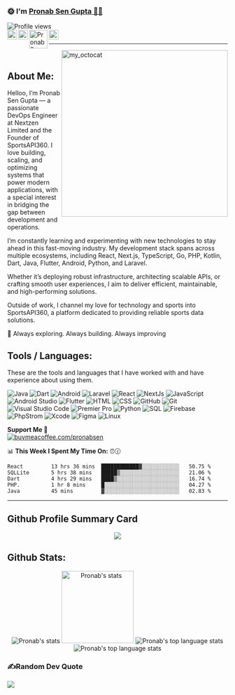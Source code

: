 ###  🌞 I'm <a href="https://pronab.live/">Pronab Sen Gupta 👨‍💻 </a> 
<img src="https://komarev.com/ghpvc/?username=pronabsen&label=Profile%20views&color=70a5fd&style=flat" alt="Profile views" />

<br>
<a href="https://twitter.com/pronabsen">
  <img align="left" alt="Pronab Sen Gupta's Twitter | Twitter" width="22px" src="https://www.iconsdb.com/icons/preview/white/twitter-xxl.png" />
</a>
<a href="https://www.linkedin.com/in/pronabsen">
  <img align="left" alt="Pronab Sen Gupta's Linkedin" width="22px" src="https://www.iconsdb.com/icons/preview/white/linkedin-3-xxl.png" />
</a>
<a href="https://dsc.gg/impronabsen">
  <img align="left" alt="Pronab Sen Gupta's Gitlab" width="42px" src="https://user-images.githubusercontent.com/67872399/172011937-2089d709-3b96-485c-8b97-201522f8664c.png" />
</a>
  <a href="mailto:pronabsen18@gmail.com">
  <img align="left" alt="Pronab Sen Gupta's Email" width="22px" src="https://www.iconsdb.com/icons/preview/white/email-xxl.png" />
</a>

<br />
<hr />
<img src = "https://user-images.githubusercontent.com/61582763/134278937-ed33e623-b833-4565-945d-29fa43ea0b7c.gif" align = "right" alt="my_octocat" width=380px>
<br />

## About Me:

Helloo, I’m Pronab Sen Gupta — a passionate DevOps Engineer at Nextzen Limited and the Founder of SportsAPI360. I love building, scaling, and optimizing systems that power modern applications, with a special interest in bridging the gap between development and operations.

I’m constantly learning and experimenting with new technologies to stay ahead in this fast-moving industry. My development stack spans across multiple ecosystems, including React, Next.js, TypeScript, Go, PHP, Kotlin, Dart, Java, Flutter, Android, Python, and Laravel.

Whether it’s deploying robust infrastructure, architecting scalable APIs, or crafting smooth user experiences, I aim to deliver efficient, maintainable, and high-performing solutions.

Outside of work, I channel my love for technology and sports into SportsAPI360, a platform dedicated to providing reliable sports data solutions.

🚀 Always exploring. Always building. Always improving

## Tools / Languages:

These are the tools and languages that I have worked with and have experience about using them.

![Java](https://img.shields.io/badge/-JAVA-05122A?style=flat&logo=java)
![Dart](https://img.shields.io/badge/-Dart-05122A?style=flat&logo=Dart)
![Android](https://img.shields.io/badge/-Android-05122A?style=flat&logo=android)
![Laravel](https://img.shields.io/badge/-Laravel-05122A?style=flat&logo=laravel)
![React](https://img.shields.io/badge/-React-05122A?style=flat&logo=react)
![NextJs](https://img.shields.io/badge/next.js-000000?style=flat&logo=nextjs)
![JavaScript](https://img.shields.io/badge/-JavaScript-05122A?style=flat&logo=javascript)
![Android Studio](https://img.shields.io/badge/-Android_Studio-05122A?style=flat&logo=android-studio)
![Flutter](https://img.shields.io/badge/-Flutter-05122A?style=flat&logo=flutter)
![HTML](https://img.shields.io/badge/-HTML-05122A?style=flat&logo=HTML5)
![CSS](https://img.shields.io/badge/-CSS-05122A?style=flat&logo=CSS3)
![GitHub](https://img.shields.io/badge/-GitHub-05122A?style=flat&logo=github)
![Git](https://img.shields.io/badge/-Git-05122A?style=flat&logo=git)
![Visual Studio Code](https://img.shields.io/badge/-Visual%20Studio%20Code-05122A?style=flat&logo=visual-studio-code&logoColor=007ACC)
![Premier Pro](https://img.shields.io/badge/-Premiere%20Pro-05122A?style=flat&logo=adobe-premiere%20pro)
![Python](https://img.shields.io/badge/-Python-05122A?style=flat&logo=python)
![SQL](https://img.shields.io/badge/-SQL-05122A?style=flat&logo=mysql)
![Firebase](https://img.shields.io/badge/-Firebase-05122A?style=flat&logo=firebase)
![PhpStrom](https://img.shields.io/badge/-PhpStrom-05122A?style=flat&logo=phpstorm)
![Xcode](https://img.shields.io/badge/-Xcode-05122A?style=flat&logo=xcode)
![Figma](https://img.shields.io/badge/-Figma-05122A?style=flat&logo=figma)
![Linux](https://img.shields.io/badge/-Linux-05122A?style=flat&logo=linux)


**Support Me 🌈** <br/>
 [![buymeacoffee.com/pronabsen](https://img.shields.io/badge/Buy_Me_A_Coffee-FFDD00?style=for-the-badge&logo=buy-me-a-coffee&logoColor=black)](https://www.buymeacoffee.com/pronabsen)

📊 **This Week I Spent My Time On:** ⏰🕜
<!--START_SECTION:waka-->
```text
React         13 hrs 36 mins  ████████████▓░░░░░░░░░░░░   50.75 % 
SQLLite       5 hrs 38 mins   █████▒░░░░░░░░░░░░░░░░░░░   21.06 % 
Dart          4 hrs 29 mins   ████▒░░░░░░░░░░░░░░░░░░░░   16.74 % 
PHP.          1 hr 8 mins     █░░░░░░░░░░░░░░░░░░░░░░░░   04.27 % 
Java          45 mins         ▓░░░░░░░░░░░░░░░░░░░░░░░░   02.83 % 
```
<!--END_SECTION:waka-->
<!--ending-->

<hr />

## Github Profile Summary Card
<p align="center">
  <img src="https://github-profile-summary-cards.vercel.app/api/cards/profile-details?username=pronabsen&theme=dark"/>
</p>

## Github Stats:

<p align="center">
    <img src="https://github-profile-trophy.vercel.app/?username=pronabsen" alt="Pronab's stats" />
    <img height="165" src="https://github-readme-stats.vercel.app/api?username=pronabsen&count_private=true&include_all_commits=true&theme=tokyonight" alt="Pronab's stats" />
    <img src="https://github-readme-stats.vercel.app/api/top-langs/?username=pronabsen&layout=compact&theme=tokyonight" alt="Pronab's top language stats" />
  <img src="https://github-readme-activity-graph.vercel.app/graph?username=pronabsen&bg_color=000000&color=0f7cf0&line=0b71d0&point=ffffff&area=true&hide_border=true" alt="Pronab's top language stats" />
</p>

### ✍️Random Dev Quote
![](https://quotes-github-readme.vercel.app/api?type=horizontal&theme=dark)


